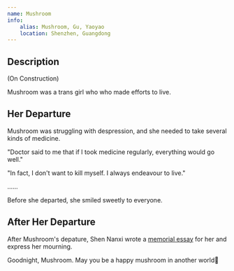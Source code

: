 ```yaml
---
name: Mushroom
info:
    alias: Mushroom, Gu, Yaoyao
    location: Shenzhen, Guangdong
---
```


## Description

(On Construction)

Mushroom was a trans girl who who made efforts to live.

## Her Departure

Mushroom was struggling with despression,
and she needed to take several kinds of medicine.

"Doctor said to me that if I took medicine regularly, everything would go well."

"In fact, I don't want to kill myself. I always endeavour to live."

……

Before she departed, she smiled sweetly to everyone.

## After Her Departure

After Mushroom's depature, Shen Nanxi wrote a [memorial essay](https://archive.md/hQ7AS) for her and express her mourning.

Goodnight, Mushroom. May you be a happy mushroom in another world🍄

